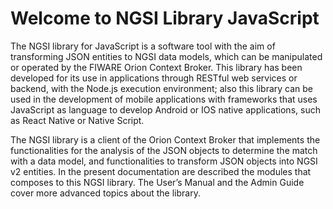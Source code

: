 # Welcome to NGSI Library JavaScript

The NGSI library for JavaScript is a software tool with the aim of transforming JSON entities to NGSI data models, which can be manipulated or operated by the FIWARE Orion Context Broker. This library has been developed for its use in applications through RESTful web services or backend, with the Node.js execution environment; also this library can be used in the development of mobile applications with frameworks that uses JavaScript as language to develop Android or IOS native applications, such as React Native or Native Script.

The NGSI library is a client of the Orion Context Broker that implements the functionalities for the analysis of the JSON objects to determine the match with a data model, and functionalities to transform JSON objects into NGSI v2 entities. In the present documentation are described the modules that composes to this NGSI library.
The User’s Manual and the Admin Guide cover more advanced topics about the library.